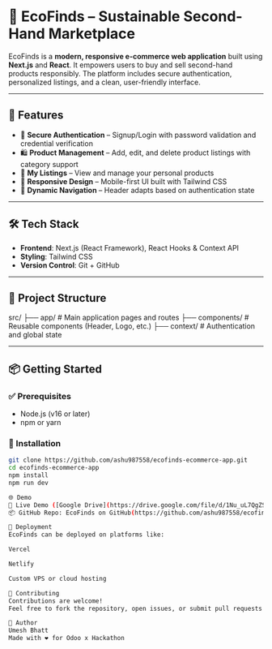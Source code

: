 # 🌿 EcoFinds – Sustainable Second-Hand Marketplace

EcoFinds is a **modern, responsive e-commerce web application** built using **Next.js** and **React**. It empowers users to buy and sell second-hand products responsibly. The platform includes secure authentication, personalized listings, and a clean, user-friendly interface.

---

## 🚀 Features

- 🔐 **Secure Authentication** – Signup/Login with password validation and credential verification  
- 🛍️ **Product Management** – Add, edit, and delete product listings with category support  
- 👤 **My Listings** – View and manage your personal products  
- 📱 **Responsive Design** – Mobile-first UI built with Tailwind CSS  
- 🔄 **Dynamic Navigation** – Header adapts based on authentication state

---

## 🛠️ Tech Stack

- **Frontend**: Next.js (React Framework), React Hooks & Context API  
- **Styling**: Tailwind CSS  
- **Version Control**: Git + GitHub

---

## 📂 Project Structure
src/
├── app/ # Main application pages and routes
├── components/ # Reusable components (Header, Logo, etc.)
├── context/ # Authentication and global state


---

## 📦 Getting Started

### ✅ Prerequisites

- Node.js (v16 or later)
- npm or yarn

### 🔧 Installation

```bash
git clone https://github.com/ashu987558/ecofinds-ecommerce-app.git
cd ecofinds-ecommerce-app
npm install
npm run dev

🌐 Demo
🔗 Live Demo ([Google Drive](https://drive.google.com/file/d/1Nu_uL7QgZSBjvltWiFSCB8b16686eMM7/view?usp=drive_link))
📦 GitHub Repo: EcoFinds on GitHub(https://github.com/ashu987558/ecofinds-ecommerce-app.git)

🚀 Deployment
EcoFinds can be deployed on platforms like:

Vercel

Netlify

Custom VPS or cloud hosting

🤝 Contributing
Contributions are welcome!
Feel free to fork the repository, open issues, or submit pull requests for improvements and new features.

👤 Author
Umesh Bhatt
Made with ❤️ for Odoo x Hackathon

